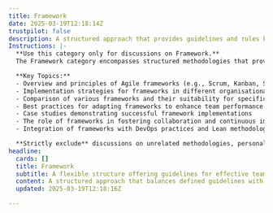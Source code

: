 ```yaml
---
title: Framework
date: 2025-03-19T12:18:14Z
trustpilot: false
description: A structured approach that provides guidelines and rules but allows flexibility in implementation (e.g., Scrum, SAFe, ITIL).
Instructions: |-
  **Use this category only for discussions on Framework.**  
  The Framework category encompasses structured methodologies that provide guidelines and rules for implementing Agile, DevOps, and Lean principles while allowing for flexibility in their application. This category is essential for understanding how various frameworks can be adapted to meet the unique needs of teams and organisations.

  **Key Topics:**
  - Overview and principles of Agile frameworks (e.g., Scrum, Kanban, SAFe)
  - Implementation strategies for frameworks in different organisational contexts
  - Comparison of various frameworks and their suitability for specific scenarios
  - Best practices for adapting frameworks to enhance team performance and business agility
  - Case studies demonstrating successful framework implementations
  - The role of frameworks in fostering collaboration and continuous improvement
  - Integration of frameworks with DevOps practices and Lean methodologies

  **Strictly exclude** discussions on unrelated methodologies, personal opinions on frameworks, or misinterpretations of the core principles of Agile, DevOps, and Lean philosophies.
headline:
  cards: []
  title: Framework
  subtitle: A flexible structure offering guidelines for effective team collaboration and project delivery across various methodologies and practices.
  content: A structured approach that balances defined guidelines with adaptability, enabling teams to enhance collaboration and optimise project outcomes. Posts should explore methodologies, roles, metrics, and tools that facilitate continuous improvement, stakeholder engagement, and effective decision-making in complex environments.
  updated: 2025-03-19T12:18:16Z

---
```


